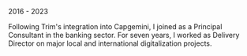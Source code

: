 2016 - 2023

Following Trim's integration into Capgemini, I joined as a Principal Consultant in the banking sector. For seven years, I worked as Delivery Director on major local and international digitalization projects.